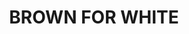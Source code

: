 ---
layout: product
title: "BROWN FOR WHITE"
price: "500" 
desc: "Filter"
img_path: "/assets/img/A.MIG-1500.webp"
brand: "AMMO"
available: true
special_offer: false
new: false
soon: false
cat: "060000"
subcat: "060500"
subsubcat: "00"
sifra: "A.MIG-1500"
popular: false
---
